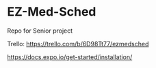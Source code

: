 # EZ-Med-Sched
Repo for Senior project


Trello: https://trello.com/b/6D98Tt77/ezmedsched

https://docs.expo.io/get-started/installation/


